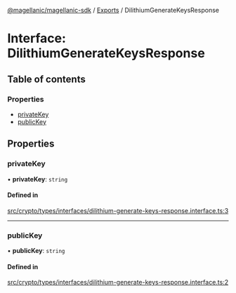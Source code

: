 [@magellanic/magellanic-sdk](../README.md) / [Exports](../modules.md) / DilithiumGenerateKeysResponse

# Interface: DilithiumGenerateKeysResponse

## Table of contents

### Properties

- [privateKey](DilithiumGenerateKeysResponse.md#privatekey)
- [publicKey](DilithiumGenerateKeysResponse.md#publickey)

## Properties

### privateKey

• **privateKey**: `string`

#### Defined in

[src/crypto/types/interfaces/dilithium-generate-keys-response.interface.ts:3](https://gitlab.com/magellanic/platform/magellanic-ciem/magellanic-ciem-sdk/-/blob/87cc13f/src/crypto/types/interfaces/dilithium-generate-keys-response.interface.ts#L3)

___

### publicKey

• **publicKey**: `string`

#### Defined in

[src/crypto/types/interfaces/dilithium-generate-keys-response.interface.ts:2](https://gitlab.com/magellanic/platform/magellanic-ciem/magellanic-ciem-sdk/-/blob/87cc13f/src/crypto/types/interfaces/dilithium-generate-keys-response.interface.ts#L2)
